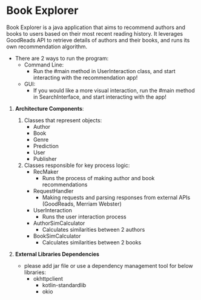 # Book Explorer

Book Explorer is a java application that aims to recommend authors and books to users based on their most recent reading history. It leverages GoodReads API to retrieve details of authors and their books, and runs its own recommendation algorithm. 

* There are 2 ways to run the program:
    * Command Line:
        * Run the #main method in UserInteraction class, and start interacting with the recommendation app!
    * GUI:
        * If you would like a more visual interaction, run the #main method in SearchInterface, and start interacting with the app!

1. **Architecture Components**:
    1. Classes that represent objects:
        * Author
        * Book
        * Genre
        * Prediction
        * User
        * Publisher
    2. Classes responsible for key process logic:
        * RecMaker
            * Runs the process of making author and book recommendations
        * RequestHandler
            * Making requests and parsing responses from external APIs (GoodReads, Merriam Webster)
        * UserInteraction
            * Runs the user interaction process
        * AuthorSimCalculator
            * Calculates similarities between 2 authors
        * BookSimCalculator
            * Calculates similarities between 2 books
        
2. **External Libraries Dependencies** 
    * please add jar file or use a dependency management tool for below libraries:
        * okhttpclient
            * kotlin-standardlib
            * okio